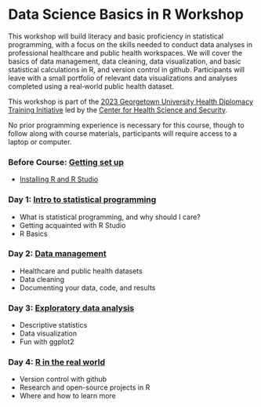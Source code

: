 # Data Science Basics in R Workshop
This workshop will build literacy and basic proficiency in statistical programming, with a focus on the skills needed to conduct data analyses in professional healthcare and public health workspaces. We will cover the basics of data management, data cleaning, data visualization, and basic statistical calculations in R, and version control in github. Participants will leave with a small portfolio of relevant data visualizations and analyses completed using a real‐world public health dataset.

This workshop is part of the [2023 Georgetown University Health Diplomacy Training Initiative](https://ghss.georgetown.edu/health-diplomacy-training-initiative/#) led by the [Center for Health Science and Security](https://ghss.georgetown.edu/). 

No prior programming experience is necessary for this course, though to follow along with course materials, participants will require access to a laptop or computer.

### Before Course: [Getting set up](https://raw.githubusercontent.com/LINKHERE)
-   [Installing R and R Studio](https://raw.githubusercontent.com/LINKHERE)

### Day 1: [Intro to statistical programming](https://raw.githubusercontent.com/LINKHERE)
-   What is statistical programming, and why should I care?
-   Getting acquainted with R Studio
-   R Basics

### Day 2: [Data management](https://raw.githubusercontent.com/LINKHERE)
-   Healthcare and public health datasets
-   Data cleaning
-   Documenting your data, code, and results

### Day 3: [Exploratory data analysis](https://raw.githubusercontent.com/LINKHERE)
-   Descriptive statistics
-   Data visualization
-   Fun with ggplot2

### Day 4: [R in the real world](https://raw.githubusercontent.com/LINKHERE)
-   Version control with github
-   Research and open-source projects in R
-   Where and how to learn more




